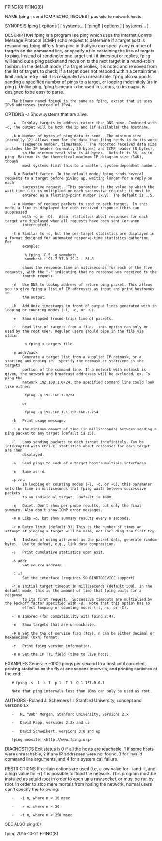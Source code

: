 FPING(8)                                                                                                                                  FPING(8)

NAME
       fping - send ICMP ECHO_REQUEST packets to network hosts

SYNOPSIS
       fping [ options ] [ systems... ] fping6 [ options ] [ systems... ]

DESCRIPTION
       fping is a program like ping which uses the Internet Control Message Protocol (ICMP) echo request to determine if a target host is
       responding.  fping differs from ping in that you can specify any number of targets on the command line, or specify a file containing the
       lists of targets to ping.  Instead of sending to one target until it times out or replies, fping will send out a ping packet and move on to
       the next target in a round-robin fashion.  In the default mode, if a target replies, it is noted and removed from the list of targets to
       check; if a target does not respond within a certain time limit and/or retry limit it is designated as unreachable. fping also supports
       sending a specified number of pings to a target, or looping indefinitely (as in ping ). Unlike ping, fping is meant to be used in scripts,
       so its output is designed to be easy to parse.

       The binary named fping6 is the same as fping, except that it uses IPv6 addresses instead of IPv4.

OPTIONS
       -a   Show systems that are alive.

       -A   Display targets by address rather than DNS name. Combined with -d, the output will be both the ip and (if available) the hostname.

       -b n Number of bytes of ping data to send.  The minimum size (normally 12) allows room for the data that fping needs to do its work
            (sequence number, timestamp).  The reported received data size includes the IP header (normally 20 bytes) and ICMP header (8 bytes),
            so the minimum total size is 40 bytes.  Default is 56, as in ping. Maximum is the theoretical maximum IP datagram size (64K), though
            most systems limit this to a smaller, system-dependent number.

       -B n Backoff factor. In the default mode, fping sends several requests to a target before giving up, waiting longer for a reply on each
            successive request.  This parameter is the value by which the wait time (-t) is multiplied on each successive request; it must be
            entered as a floating-point number (x.y). The default is 1.5.

       -c n Number of request packets to send to each target.  In this mode, a line is displayed for each received response (this can suppressed
            with -q or -Q).  Also, statistics about responses for each target are displayed when all requests have been sent (or when
            interrupted).

       -C n Similar to -c, but the per-target statistics are displayed in a format designed for automated response-time statistics gathering. For
            example:

             % fping -C 5 -q somehost
             somehost : 91.7 37.0 29.2 - 36.8

            shows the response time in milliseconds for each of the five requests, with the "-" indicating that no response was received to the
            fourth request.

       -d   Use DNS to lookup address of return ping packet. This allows you to give fping a list of IP addresses as input and print hostnames in
            the output.

       -D   Add Unix timestamps in front of output lines generated with in looping or counting modes (-l, -c, or -C).

       -e   Show elapsed (round-trip) time of packets.

       -f   Read list of targets from a file.  This option can only be used by the root user. Regular users should pipe in the file via stdin:

             % fping < targets_file

       -g addr/mask
            Generate a target list from a supplied IP netmask, or a starting and ending IP.  Specify the netmask or start/end in the targets
            portion of the command line. If a network with netmask is given, the network and broadcast addresses will be excluded. ex. To ping the
            network 192.168.1.0/24, the specified command line could look like either:

             fping -g 192.168.1.0/24

            or

             fping -g 192.168.1.1 192.168.1.254

       -h   Print usage message.

       -i n The minimum amount of time (in milliseconds) between sending a ping packet to any target (default is 25).

       -l   Loop sending packets to each target indefinitely. Can be interrupted with Ctrl-C; statistics about responses for each target are then
            displayed.

       -m   Send pings to each of a target host's multiple interfaces.

       -n   Same as -d.

       -p <n>
            In looping or counting modes (-l, -c, or -C), this parameter sets the time in milliseconds that fping waits between successive packets
            to an individual target.  Default is 1000.

       -q   Quiet. Don't show per-probe results, but only the final summary. Also don't show ICMP error messages.

       -Q n Like -q, but show summary results every n seconds.

       -r n Retry limit (default 3). This is the number of times an attempt at pinging a target will be made, not including the first try.

       -R   Instead of using all-zeros as the packet data, generate random bytes.  Use to defeat, e.g., link data compression.

       -s   Print cumulative statistics upon exit.

       -S addr
            Set source address.

       -I if
            Set the interface (requires SO_BINDTODEVICE support)

       -t n Initial target timeout in milliseconds (default 500). In the default mode, this is the amount of time that fping waits for a response
            to its first request.  Successive timeouts are multiplied by the backoff factor specified with -B.  Note that this option has no
            effect looping or counting modes (-l, -c, or -C).

       -T n Ignored (for compatibility with fping 2.4).

       -u   Show targets that are unreachable.

       -O n Set the typ of service flag (TOS). n can be either decimal or hexadecimal (0xh) format.

       -v   Print fping version information.

       -H n Set the IP TTL field (time to live hops).

EXAMPLES
       Generate ~1000 pings per second to a host until canceled, printing statistics on the fly at one second intervals, and printing statistics
       at the end:

       # fping -s -l -i 1 -p 1 -T 1 -Q 1 127.0.0.1

       Note that ping intervals less than 10ms can only be used as root.

AUTHORS
       ·   Roland J. Schemers III, Stanford University, concept and versions 1.x

       ·   RL "Bob" Morgan, Stanford University, versions 2.x

       ·   David Papp, versions 2.3x and up

       ·   David Schweikert, versions 3.0 and up

       fping website: <http://www.fping.org>

DIAGNOSTICS
       Exit status is 0 if all the hosts are reachable, 1 if some hosts were unreachable, 2 if any IP addresses were not found, 3 for invalid
       command line arguments, and 4 for a system call failure.

RESTRICTIONS
       If certain options are used (i.e, a low value for -i and -t, and a high value for -r) it is possible to flood the network. This program
       must be installed as setuid root in order to open up a raw socket, or must be run by root. In order to stop mere mortals from hosing the
       network, normal users can't specify the following:

       ·   -i n, where n < 10 msec

       ·   -r n, where n > 20

       ·   -t n, where n < 250 msec

SEE ALSO
       ping(8)

fping                                                               2015-10-21                                                            FPING(8)
